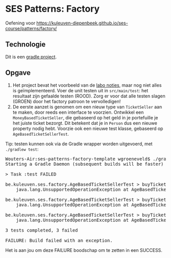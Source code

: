 # SES Patterns: Factory

Oefening voor https://kuleuven-diepenbeek.github.io/ses-course/patterns/factory/

## Technologie

Dit is een [gradle project](https://kuleuven-diepenbeek.github.io/ses-course/dependency-management/).

## Opgave

1. Het project bevat het voorbeeld van de [labo noties](https://brainbaking.com/teaching/ses/factory), maar nog niet alles is geïmplementeerd. Voer de unit testen uit in `src/main/test`: het resultaat zijn gefaalde testen (ROOD). Zorg er voor dat alle testen slagen (GROEN) door het factory patroon te vervolledigen! 
2. De eerste aanzet is genomen om een nieuw type van `TicketSeller` aan te maken, door reeds een interface te voorzien. Ontwikkel een `MoneyBasedTicketSeller`, die gebaseerd op het geld in je portefuille je het juiste ticket bezorgt. Dit betekent dat je in `Person` dus een nieuwe property nodig hebt. Voorzie ook een nieuwe test klasse, gebaseerd op `AgeBasedTicketSellerTest`.

Tip: testen kunnen ook via de Gradle wrapper worden uitgevoerd, met `./gradlew test`:

<pre>
Wouters-Air:ses-patterns-factory-template wgroeneveld$ ./gradlew test
Starting a Gradle Daemon (subsequent builds will be faster)

> Task :test FAILED

be.kuleuven.ses.factory.AgeBasedTicketSellerTest > buyTicket_AsAGrownUp_GetsTheRealDeal FAILED
    java.lang.UnsupportedOperationException at AgeBasedTicketSellerTest.java:38

be.kuleuven.ses.factory.AgeBasedTicketSellerTest > buyTicket_AsAKid_GetsAFamilyTicket FAILED
    java.lang.UnsupportedOperationException at AgeBasedTicketSellerTest.java:26

be.kuleuven.ses.factory.AgeBasedTicketSellerTest > buyTicket_AsAYoungster_GetsTeenageTicket FAILED
    java.lang.UnsupportedOperationException at AgeBasedTicketSellerTest.java:32

3 tests completed, 3 failed

FAILURE: Build failed with an exception.
</pre>

Het is aan jou om deze FAILURE boodschap om te zetten in een SUCCESS.
